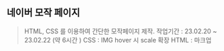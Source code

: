 ## 네이버 모작 페이지
> HTML, CSS 를 이용하여 간단한 모작페이지 제작.
> 작업기간 : 23.02.20 ~ 23.02.22 (약 6시간 )
> CSS : IMG hover 시 scale 확장
> HTML : 마크업
